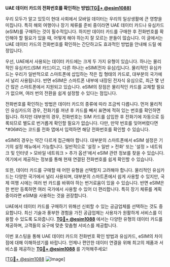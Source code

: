 **UAE 데이터 카드의 전화번호를 확인하는 방법[[TG💪+ @esim1088](https://t.me/s/esim1088)]**

우리 모두가 알고 있듯이 현대 사회에서 모바일 데이터는 우리의 일상생활에 큰 영향을 미칩니다. 특히 해외 여행이나 장기 체류를 준비 중이라면 UAE 데이터 카드나 유심카드(eSIM)를 구매하는 것이 필수적입니다. 하지만 데이터 카드를 구매한 후 전화번호를 확인해야 할 필요가 있을 때, 어떻게 해야 하는지 잘 모르는 분들이 많습니다. 이 글에서는 UAE 데이터 카드의 전화번호를 확인하는 간단하고도 효과적인 방법을 안내해 드릴 예정입니다.

우선, UAE에서 사용되는 데이터 카드에는 크게 두 가지 유형이 있습니다. 하나는 물리적인 유심카드(SIM 카드)이고, 다른 하나는 eSIM(전자 유심)입니다. 물리적인 유심카드는 우리가 일반적으로 스마트폰에 삽입하는 작은 칩 형태의 카드로, 대부분의 국가에서 널리 사용됩니다. 반면 eSIM은 스마트폰 내부에 내장된 전자식 유심으로, 최근 몇 년간 많은 스마트폰에서 지원되고 있습니다. eSIM의 장점은 물리적인 카드를 교체할 필요가 없으며, 여러 번의 전환을 쉽게 설정할 수 있다는 점입니다.

전화번호를 확인하는 방법은 데이터 카드의 종류에 따라 조금씩 다릅니다. 먼저 물리적인 유심카드의 경우, 전화기를 꺼낸 후 카드를 빼서 표면에 적혀 있는 번호를 확인하면 됩니다. 하지만 대부분의 경우, 전화번호는 SIM 카드를 삽입한 후 전화기에 자동으로 등록되므로 별도로 번거롭게 확인할 필요가 없습니다. 다만, 만약 번호를 잊어버렸다면 *#06#라는 코드를 전화 앱에서 입력하면 해당 전화번호를 확인할 수 있습니다.

eSIM의 경우는 약간 다르게 접근해야 합니다. 대부분의 스마트폰에서 eSIM 설정은 기기의 설정 메뉴에서 가능합니다. 일반적으로 '설정 > 일반 > 전화' 또는 '설정 > 네트워크 및 인터넷 > 모바일 네트워크 > 추가 옵션'에서 eSIM 관련 정보를 찾을 수 있습니다. 여기에서 제공하는 정보를 통해 현재 연결된 전화번호를 쉽게 확인할 수 있습니다.

또한, 데이터 카드를 구매할 때 어떤 유형을 선택할지 고려해야 합니다. 물리적인 유심카드는 다양한 국가에서 널리 사용되며, 대부분의 스마트폰에서 쉽게 사용할 수 있지만, 국제 여행 시에는 여러 번 카드를 바꿔야 하는 번거로움이 있을 수 있습니다. 반면 eSIM은 한 번만 등록하면 여러 국가에서 사용할 수 있어 더 편리합니다. 특히 장기 체류를 계획 중이라면 eSIM을 사용하는 것을 권장합니다.

UAE에서 데이터 카드를 구매하기 위해선 신뢰할 수 있는 공급업체를 선택하는 것도 중요합니다. 최신 기술과 풍부한 경험을 가진 공급업체는 사용자가 원활하게 서비스를 이용할 수 있도록 도와줍니다. **[TG💪+ @esim1088](https://t.me/s/esim1088)** 에서는 다양한 유형의 데이터 카드를 제공하며, 고객들의 요구에 맞춘 맞춤형 서비스를 제공합니다.

이번 포스팅을 통해 UAE 데이터 카드의 전화번호 확인 방법과 유심카드, eSIM의 차이점에 대해 이해하셨기를 바랍니다. 언제나 편안한 데이터 연결을 위해 최고의 제품과 서비스를 제공하는 **[TG💪+ @esim1088](https://t.me/s/esim1088)** 를 기억해주세요! 

[[TG💪+ @esim1088](https://t.me/s/esim1088) ![Image](https://i.postimg.cc/Y0z9fWf4/image.png)]